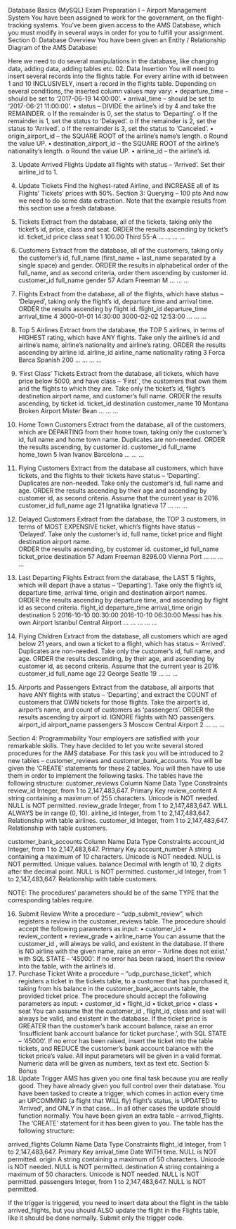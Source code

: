 
Database Basics (MySQL) Exam Preparation I – Airport Management System
You have been assigned to work for the government, on the flight-tracking systems. You’ve been given access to the AMS Database, which you must modify in several ways in order for you to fulfill your assignment.
Section 0: Database Overview
You have been given an Entity / Relationship Diagram of the AMS Database:


Here we need to do several manipulations in the database, like changing data, adding data, adding tables etc.
02.	Data Insertion
You will need to insert several records into the flights table. For every airline with id between 1 and 10 INCLUSIVELY, insert a record in the flights table. 
Depending on several conditions, the inserted column values may vary:
•	departure_time – should be set to ‘2017-06-19 14:00:00’.
•	arrival_time – should be set to ‘2017-06-21 11:00:00’.
•	status – DIVIDE the airline’s id by 4 and take the REMAINDER. 
o	If the remainder is 0, set the status to ‘Departing’.
o	If the remainder is 1, set the status to ‘Delayed’.
o	If the remainder is 2, set the status to ‘Arrived’.
o	If the remainder is 3, set the status to ‘Canceled’.
•	origin_airport_id – the SQUARE ROOT of the airline’s name’s length. 
o	Round the value UP.
•	destination_airport_id – the SQUARE ROOT of the airline’s nationality’s length. 
o	Round the value UP.
•	airline_id – the airline’s id.

03.	Update Arrived Flights
Update all flights with status – ‘Arrived’. Set their airline_id to 1.
04.	Update Tickets
Find the highest-rated Airline, and INCREASE all of its Flights’ Tickets’ prices with 50%.
Section 3: Querying – 100 pts
And now we need to do some data extraction. Note that the example results from this section use a fresh database.
05.	Tickets
Extract from the database, all of the tickets, taking only the ticket’s id, price, class and seat. 
ORDER the results ascending by ticket’s id.
ticket_id	price	class	seat
1	100.00	Third	55-A
...	...	...	...

06.	Customers
Extract from the database, all of the customers, taking only the customer’s id, full_name (first_name + last_name separated by a single space) and gender. 
ORDER the results in alphabetical order of the full_name, and as second criteria, order them ascending by customer id.
customer_id	full_name	gender
57	Adam Freeman	M
...	...	...

07.	Flights
Extract from the database, all of the flights, which have status – ‘Delayed’, taking only the flight’s id, departure time and arrival time. 
ORDER the results ascending by flight id.
flight_id	departure_time	arrival_time
4	3000-01-01 14:30:00	3000-02-02 12:53:00
...	...	...

08.	Top 5 Airlines
Extract from the database, the TOP 5 airlines, in terms of HIGHEST rating, which have ANY flights.
Take only the airline’s id and airline’s name, airline’s nationality and airline’s rating. 
ORDER the results ascending by airline id.
airline_id	airline_name	nationality	rating
3	Forca Barca	Spanish	200
...	...	...	...

09.	‘First Class’ Tickets
Extract from the database, all tickets, which have price below 5000, and have class – ‘First´, the customers that own them and the flights to which they are.
Take only the ticket’s id, flight’s destination airport name, and customer’s full name. 
ORDER the results ascending, by ticket id.
ticket_id	destination	customer_name
10	Montana Broken Airport	Mister Bean
...	...	...

10.	Home Town Customers
Extract from the database, all of the customers, which are DEPARTING from their home town, taking only the customer’s id, full name and home town name. Duplicates are non-needed.
ORDER the results ascending, by customer id.
customer_id	full_name	home_town
5	Ivan Ivanov	Barcelona
...	...	...

11.	Flying Customers
Extract from the database all customers, which have tickets, and the flights to their tickets have 
status – ‘Departing’. Duplicates are non-needed.
Take only the customer’s id, full name and age. 
ORDER the results ascending by their age and ascending by customer id, as second criteria.
Assume that the current year is 2016.
customer_id	full_name	age
21	Ignatiika Ignatieva	17
...	...	...

12.	Delayed Customers
Extract from the database, the TOP 3 customers, in terms of MOST EXPENSIVE ticket, which’s flights have 
status – ‘Delayed’. 
Take only the customer’s id, full name, ticket price and flight destination airport name.  
ORDER the results ascending, by customer id.
customer_id	full_name	ticket_price	destination
57	Adam Freeman	8296.00	Vienna Port
...	...	...	...

13.	Last Departing Flights
Extract from the database, the LAST 5 flights, which will depart (have a status – ‘Departing’). 
Take only the flight’s id, departure time, arrival time, origin and destination airport names.
ORDER the results ascending by departure time, and ascending by flight id as second criteria.
flight_id	departure_time	arrival_time	origin	destination
5	2016-10-10 00:30:00	2016-10-10 06:30:00	Messi has his own Airport	Istanbul Central Airport
...	...	...	...	...

14.	Flying Children
Extract from the database, all customers which are aged below 21 years, and own a ticket to a flight, which has status – ‘Arrived’. Duplicates are non-needed.
Take only the customer’s id, full name, and age. 
ORDER the results descending, by their age, and ascending by customer id, as second criteria.
Assume that the current year is 2016.
customer_id	full_name	age
22	George Seatle	19
...	...	...

15.	Airports and Passengers
Extract from the database, all airports that have ANY flights with status – ‘Departing’, and extract the COUNT of customers that OWN tickets for those flights. 
Take the airport’s id, airport’s name, and count of customers as ‘passengers’. 
ORDER the results ascending by airport id. 
IGNORE flights with NO passengers.
airport_id	airport_name	passengers
3	Moscow Central Airport	2
…	…	…

Section 4: Programmability
Your employers are satisfied with your remarkable skills. They have decided to let you write several stored procedures for the AMS database.
For this task you will be introduced to 2 new tables – customer_reviews and customer_bank_accounts. You will be given the ‘CREATE’ statements for these 2 tables. You will then have to use them in order to implement the following tasks.
The tables have the following structure:
customer_reviews
Column Name	Data Type	Constraints
review_id	Integer, from 1 to 2,147,483,647.	Primary Key
review_content	A string containing a maximum of 255 characters. Unicode is NOT needed.	NULL is NOT permitted.
review_grade	Integer, from 1 to 2,147,483,647.	WILL ALWAYS be in range (0, 10).
airline_id	Integer, from 1 to 2,147,483,647.	Relationship with table airlines.
customer_id	Integer, from 1 to 2,147,483,647.	Relationship with table customers.

customer_bank_accounts
Column Name	Data Type	Constraints
account_id	Integer, from 1 to 2,147,483,647.	Primary Key
account_number	A string containing a maximum of 10 characters. Unicode is NOT needed.	NULL is NOT permitted.
Unique values.
balance	Decimal with length of 10, 2 digits after the decimal point.	NULL is NOT permitted.
customer_id	Integer, from 1 to 2,147,483,647.	Relationship with table customers.

NOTE: The procedures’ parameters should be of the same TYPE that the corresponding tables require. 

16.	Submit Review
Write a procedure – “udp_submit_review”, which registers a review in the customer_reviews table. The procedure should accept the following parameters as input:
•	customer_id
•	review_content
•	review_grade
•	airline_name
You can assume that the customer_id , will always be valid, and existent in the database.
If there is NO airline with the given name, raise an error – ‘Airline does not exist.’ with SQL STATE – ‘45000’.
If no error has been raised, insert the review into the table, with the airline’s id. 
17.	Purchase Ticket
Write a procedure – “udp_purchase_ticket”, which registers a ticket in the tickets table, to a customer that has purchased it, taking from his balance in the customer_bank_accounts table, the provided ticket price. The procedure should accept the following parameters as input:
•	customer_id
•	flight_id
•	ticket_price
•	class
•	seat
You can assume that the customer_id , flight_id, class and seat will always be valid, and existent in the database.
If the ticket price is GREATER than the customer’s bank account balance, raise an error ‘Insufficient bank account balance for ticket purchase.’, with SQL STATE – ‘45000’.
If no error has been raised, insert the ticket into the table tickets, and REDUCE the customer’s bank account balance with the ticket price’s value.
All input parameters will be given in a valid format. Numeric data will be given as numbers, text as text etc.
Section 5: Bonus
18.	Update Trigger
AMS has given you one final task because you are really good. They have already given you full control over their database. 
You have been tasked to create a trigger, which comes in action every time an UPCOMMING (a flight that WILL fly) flight’s status, is UPDATED to ‘Arrived’, and ONLY in that case… In all other cases the update should function normally.
You have been given an extra table – arrived_flights. The ‘CREATE’ statement for it has been given to you. The table has the following structure:

arrived_flights
Column Name	Data Type	Constraints
flight_id	Integer, from 1 to 2,147,483,647.	Primary Key
arrival_time	Date WITH time.	NULL is NOT permitted.
origin	A string containing a maximum of 50 characters. Unicode is NOT needed.	NULL is NOT permitted.
destination	A string containing a maximum of 50 characters. Unicode is NOT needed.	NULL is NOT permitted.
passengers	Integer, from 1 to 2,147,483,647.	NULL is NOT permitted.

If the trigger is triggered, you need to insert data about the flight in the table arrived_flights, but you should ALSO update the flight in the Flights table, like it should be done normally.
Submit only the trigger code.

